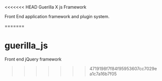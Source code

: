 <<<<<<< HEAD
Guerilla X js Framework

Front End application framework and plugin system.

=======
# guerilla_js
Front end jQuery framework
>>>>>>> 4719198f7f84f95953607cc7029ea1c7a16b7f05
